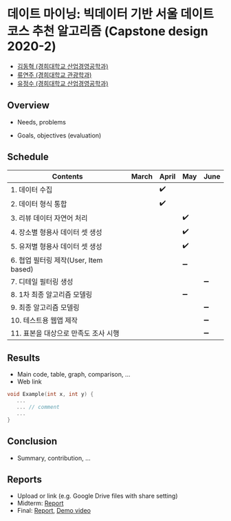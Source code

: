 # 데이트 마이닝: 빅데이터 기반 서울 데이트 코스 추천 알고리즘 (Capstone design 2020-2)
* [김동혁 (경희대학교 산업경영공학과)](https://github.com/LoveDH)
* [류연주 (경희대학교 관광학과)](https://github.com/YeonjuRyu)
* [유정수 (경희대학교 산업경영공학과)](https://github.com/youjeongsue)

## Overview
* Needs, problems

* Goals, objectives (evaluation)


## Schedule
| Contents | March | April |  May  | June  |
|----------|-------|-------|-------|-------|
|  1. 데이터 수집  |       | :heavy_check_mark:      |       |       |
|  2. 데이터 형식 통합  |       |   :heavy_check_mark:    |       |       |
|  3. 리뷰 데이터 자연어 처리  |       |       |   :heavy_check_mark:    |       |
|  4. 장소별 형용사 데이터 셋 생성  |       |       |  :heavy_check_mark:     |       |
|  5. 유저별 형용사 데이터 셋 생성  |       |       |  :heavy_check_mark:     |       |
|  6. 협업 필터링 제작(User, Item based)  |       |       |   :heavy_minus_sign:    |       |
|  7. 디테일 필터링 생성  |       |       |       |   :heavy_minus_sign:    |
|  8. 1차 최종 알고리즘 모델링  |       |       |  :heavy_minus_sign:     |       |
|  9. 최종 알고리즘 모델링  |       |       |       |   :heavy_minus_sign:    |
|  10. 테스트용 웹앱 제작  |       |       |       |  :heavy_minus_sign:     |
|  11. 표본을 대상으로 만족도 조사 시행  |       |       |       |  :heavy_minus_sign:     |

## Results
* Main code, table, graph, comparison, ...
* Web link

``` C++
void Example(int x, int y) {
   ...  
   ... // comment
   ...
}
```

## Conclusion
* Summary, contribution, ...

## Reports
* Upload or link (e.g. Google Drive files with share setting)
* Midterm: [Report](Reports/Midterm.pdf)
* Final: [Report](Reports/Final.pdf), [Demo video](Reports/Demo.mp4)
